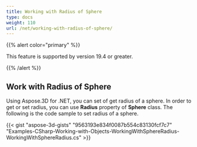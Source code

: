 ```yaml
---
title: Working with Radius of Sphere
type: docs
weight: 110
url: /net/working-with-radius-of-sphere/
---
```


{{% alert color="primary" %}} 

This feature is supported by version 19.4 or greater.

{{% /alert %}} 
## **Work with Radius of Sphere**
Using Aspose.3D for .NET, you can set of get radius of a sphere. In order to get or set radius, you can use **Radius** property of **Sphere** class. The following is the code sample to set radius of a sphere.  

{{< gist "aspose-3d-gists" "9563193e834f0087b554c83130fcf7c7" "Examples-CSharp-Working-with-Objects-WorkingWithSphereRadius-WorkingWithSphereRadius.cs" >}}
